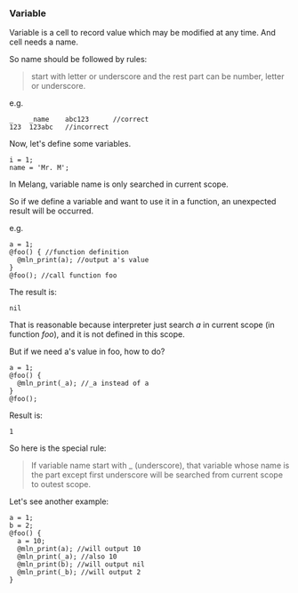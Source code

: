 ### Variable

Variable is a cell to record value which may be modified at any time. And cell needs a name.

So name should be followed by rules: 

> start with letter or underscore and the rest part can be number, letter or underscore.

e.g.

```
_    _name    abc123      //correct
123  123abc   //incorrect
```

Now, let's define some variables.

```
i = 1;
name = 'Mr. M';
```



In Melang, variable name is only searched in current scope.

So if we define a variable and want to use it in a function, an unexpected result will be occurred.

e.g.

```
a = 1;
@foo() { //function definition
  @mln_print(a); //output a's value
}
@foo(); //call function foo
```

The result is:

```
nil
```

 That is reasonable because interpreter just search *a* in current scope (in function *foo*), and it is not defined in this scope.

But if we need a's value in foo, how to do?

```
a = 1;
@foo() {
  @mln_print(_a); //_a instead of a
}
@foo();
```

Result is:

```
1
```

So here is the special rule:

> If variable name start with _ (underscore), that variable whose name is the part except first underscore will be searched from current scope to outest scope.



Let's see another example:

```
a = 1;
b = 2;
@foo() {
  a = 10;
  @mln_print(a); //will output 10
  @mln_print(_a); //also 10
  @mln_print(b); //will output nil
  @mln_print(_b); //will output 2
}
```
